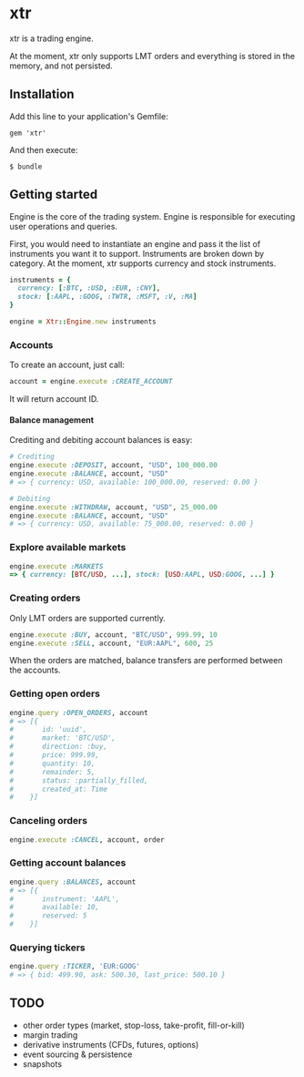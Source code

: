 # xtr

xtr is a trading engine.

At the moment, xtr only supports LMT orders and everything is stored in
the memory, and not persisted.

## Installation

Add this line to your application's Gemfile:

    gem 'xtr'

And then execute:

    $ bundle

## Getting started

Engine is the core of the trading system. Engine is responsible for executing
user operations and queries.

First, you would need to instantiate an engine and pass it the list of
instruments you want it to support. Instruments are broken down by
category. At the moment, xtr supports currency and stock instruments.

```ruby
instruments = {
  currency: [:BTC, :USD, :EUR, :CNY],
  stock: [:AAPL, :GOOG, :TWTR, :MSFT, :V, :MA]
}

engine = Xtr::Engine.new instruments
```

### Accounts

To create an account, just call:

```ruby
account = engine.execute :CREATE_ACCOUNT
```

It will return account ID.

#### Balance management

Crediting and debiting account balances is easy:

```ruby
# Crediting
engine.execute :DEPOSIT, account, "USD", 100_000.00
engine.execute :BALANCE, account, "USD"
# => { currency: USD, available: 100_000.00, reserved: 0.00 }

# Debiting
engine.execute :WITHDRAW, account, "USD", 25_000.00
engine.execute :BALANCE, account, "USD"
# => { currency: USD, available: 75_000.00, reserved: 0.00 }
```

### Explore available markets

```ruby
engine.execute :MARKETS
=> { currency: [BTC/USD, ...], stock: [USD:AAPL, USD:GOOG, ...] }
```

### Creating orders

Only LMT orders are supported currently.

```ruby
engine.execute :BUY, account, "BTC/USD", 999.99, 10
engine.execute :SELL, account, "EUR:AAPL", 600, 25
```

When the orders are matched, balance transfers are performed between the
accounts.

### Getting open orders

```ruby
engine.query :OPEN_ORDERS, account
# => [{
#       id: 'uuid',
#       market: 'BTC/USD',
#       direction: :buy,
#       price: 999.99,
#       quantity: 10,
#       remainder: 5,
#       status: :partially_filled,
#       created_at: Time
#    }]
```

### Canceling orders

```ruby
engine.execute :CANCEL, account, order
```

### Getting account balances

```ruby
engine.query :BALANCES, account
# => [{
#       instrument: 'AAPL',
#       available: 10,
#       reserved: 5
#    }]
```

### Querying tickers

```ruby
engine.query :TICKER, 'EUR:GOOG'
# => { bid: 499.90, ask: 500.30, last_price: 500.10 }
```

## TODO

* other order types (market, stop-loss, take-profit, fill-or-kill)
* margin trading
* derivative instruments (CFDs, futures, options)
* event sourcing & persistence
* snapshots
